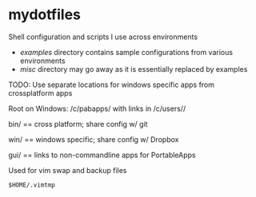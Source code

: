 mydotfiles
==========

Shell configuration and scripts I use across environments

- _examples_ directory contains sample configurations from various environments
- _misc_ directory may go away as it is essentially replaced by examples

TODO: Use separate locations for windows specific apps from crossplatform apps

Root on Windows: /c/pabapps/  with links in /c/users/<user>/

bin/ == cross platform; share config w/ git

win/ == windows specific; share config w/ Dropbox

gui/ == links to non-commandline apps for PortableApps


Used for vim swap and backup files

    $HOME/.vimtmp
